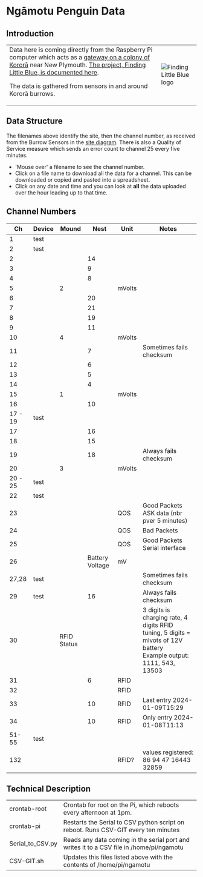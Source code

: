 # Ngāmotu Penguin Data
## Introduction
|  |  |
|----|----|
|  Data here is coming directly from the Raspberry Pi computer which acts as a [gateway on a colony of Kororā](https://drive.google.com/file/d/1U8EknLFfSr9mckw2uGNsGBZ0HN9ohxNW/view) near New Plymouth.  [The project, Finding Little Blue, is documented here](https://www.citscihub.nz/Finding_Little_Blue).<p>The data is gathered from sensors in and around Kororā burrows. | ![Finding Little Blue logo](https://citscihub.s3.amazonaws.com/flb_logo.png)

## Data Structure
The filenames above identify the site, then the channel number, as received from the Burrow Sensors in the [site diagram](https://drive.google.com/file/d/1U8EknLFfSr9mckw2uGNsGBZ0HN9ohxNW/view).  There is also a Quality of Service measure which sends an error count to channel 25 every five minutes.
* 'Mouse over' a filename to see the channel number.
* Click on a file name to download all the data for a channel.  This can be downloaded or copied and pasted into a spreadsheet.
* Click on any date and time and you can look at **all** the data uploaded over the hour leading up to that time.  
## Channel Numbers
| Ch | Device | Mound | Nest | Unit   | Notes |
| -- | ----- | ----- | ---- | ------ | ------ |
| 1  | test  |       |      |        | |
| 2  | test  |       |    |        | |
| 2  |       |       | 14   |        | |
| 3  |       |       | 9    |        | |
| 4  |       |       | 8    |        | |
| 5  |       | 2     |      | mVolts | |
| 6  |       |       | 20   |        | |
| 7  |       |       | 21   |        | |
| 8  |       |       | 19   |        | |
| 9  |       |       | 11   |        | |
| 10 |       | 4     |      | mVolts | |
| 11 |       |       | 7    |        | Sometimes fails checksum |
| 12 |       |       | 6    |        | |
| 13 |       |       | 5    |        | |
| 14 |       |       | 4    |        | |
| 15 |       | 1     |      | mVolts | |
| 16 |       |       | 10   |        | |
| 17 - 19 | test  |       |      |        | |
| 17 |       |       | 16   |        | |
| 18 |       |       | 15   |        | |
| 19 |       |       | 18   |        | Always fails checksum |
| 20 |       | 3     |      | mVolts | |
| 20 - 25 | test  |       |      |        | |
| 22 | test  |       |      |        | |
| 23 |       | | | QOS | Good Packets ASK data (nbr pver 5 minutes) |
| 24 |       | | | QOS | Bad Packets |
| 25 |       | | | QOS | Good Packets Serial interface |
| 26 |       | | Battery Voltage | mV | |
| 27,28 | test  |       |      |        | Sometimes fails checksum |
| 29 | test  |       | 16   |        | Always fails checksum |
| 30 |       | RFID Status |      | | 3 digits is charging rate, 4 digits RFID tuning, 5 digits = mlvots of 12V battery <br> Example output: 1111, 543, 13503 |
| 31 |       | | 6 | RFID | |
| 32 |       | | | RFID | |
| 33 |       | | 10 | RFID | Last entry 2024-01-09T15:29 |
| 34 |       | | 10 | RFID | Only entry 2024-01-08T11:13 |
| 51-55 | test |       |      |        | |
| 132 |       |       |    | RFID? | values registered: 86 94 47 16443 32859 |

## Technical Description
|  |  |
|----|----|
| crontab-root | Crontab for root on the Pi, which reboots every afternoon at 1pm. |
| crontab-pi | Restarts the Serial to CSV python script on reboot. Runs CSV-GIT every ten minutes |
| Serial_to_CSV.py | Reads any data coming in the serial port and writes it to a CSV file in /home/pi/ngamotu |
| CSV-GIT.sh | Updates this files listed above with the contents of /home/pi/ngamotu |
